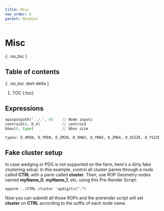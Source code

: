 ```yaml
---
title: Misc
nav_order: 8
parent: Houdini
---
```


# Misc
{: .no_toc }

## Table of contents
{: .no_toc .text-delta }

1. TOC
{:toc}

## Expressions
```python
opinputpath("../.", 0)    // Node inputs
centroid(0, D_X)          // centroid
bbox(0, type)             // bbox size

types: D_XMIN, D_YMIN, D_ZMIN, D_XMAX, D_YMAX, D_ZMAX, D_XSIZE, D_YSIZE, or D_ZSIZE
```

## Fake cluster setup
In case wedging or PDG is not supported on the farm, here's a dirty fake clustering setup:
In this example, control all cluster parms through a node called **CTRL** with a parm called **cluster**.
Then, use ROP Geometry nodes named **myName_0**, **myName_1**, etc. using this Pre-Render Script:
```
opparm ../CTRL cluster `opdigits(".")
```
Now you can submitt all those ROPs and the prerender script will set **cluster** on **CTRL** according to the suffix of each node name.
